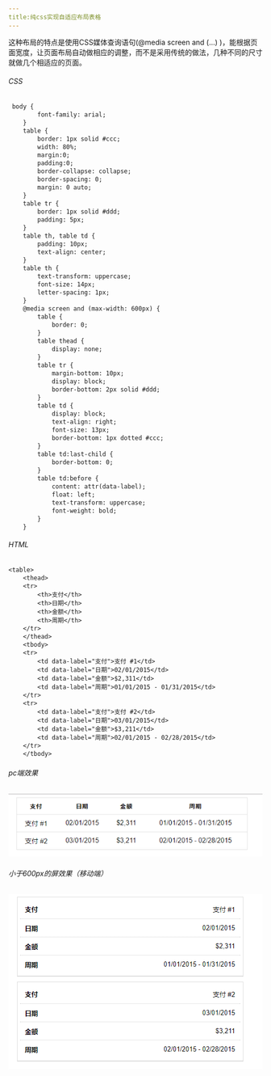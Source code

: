 ```yaml
---
title:纯css实现自适应布局表格
---
```

这种布局的特点是使用CSS媒体查询语句(@media screen and (...) )，能根据页面宽度，让页面布局自动做相应的调整，而不是采用传统的做法，几种不同的尺寸就做几个相适应的页面。
###### CSS

```
 body {
        font-family: arial;
    }
    table {
        border: 1px solid #ccc;
        width: 80%;
        margin:0;
        padding:0;
        border-collapse: collapse;
        border-spacing: 0;
        margin: 0 auto;
    }
    table tr {
        border: 1px solid #ddd;
        padding: 5px;
    }
    table th, table td {
        padding: 10px;
        text-align: center;
    }
    table th {
        text-transform: uppercase;
        font-size: 14px;
        letter-spacing: 1px;
    }
    @media screen and (max-width: 600px) {
        table {
            border: 0;
        }
        table thead {
            display: none;
        }
        table tr {
            margin-bottom: 10px;
            display: block;
            border-bottom: 2px solid #ddd;
        }
        table td {
            display: block;
            text-align: right;
            font-size: 13px;
            border-bottom: 1px dotted #ccc;
        }
        table td:last-child {
            border-bottom: 0;
        }
        table td:before {
            content: attr(data-label);
            float: left;
            text-transform: uppercase;
            font-weight: bold;
        }
    }
```

###### HTML
```
<table>
    <thead>
    <tr>
        <th>支付</th>
        <th>日期</th>
        <th>金额</th>
        <th>周期</th>
    </tr>
    </thead>
    <tbody>
    <tr>
        <td data-label="支付">支付 #1</td>
        <td data-label="日期">02/01/2015</td>
        <td data-label="金额">$2,311</td>
        <td data-label="周期">01/01/2015 - 01/31/2015</td>
    </tr>
    <tr>
        <td data-label="支付">支付 #2</td>
        <td data-label="日期">03/01/2015</td>
        <td data-label="金额">$3,211</td>
        <td data-label="周期">02/01/2015 - 02/28/2015</td>
    </tr>
    </tbody>

```
###### pc端效果
![pc端效果](https://raw.githubusercontent.com/zhangtingqian/img/master/2.png)
###### 小于600px的屏效果（移动端）
![小于600px的屏效果](https://raw.githubusercontent.com/zhangtingqian/img/master/2-2.png)